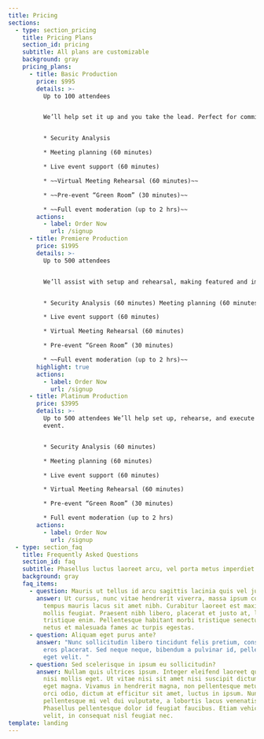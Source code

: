 ```yaml
---
title: Pricing
sections:
  - type: section_pricing
    title: Pricing Plans
    section_id: pricing
    subtitle: All plans are customizable
    background: gray
    pricing_plans:
      - title: Basic Production
        price: $995
        details: >-
          Up to 100 attendees


          We’ll help set it up and you take the lead. Perfect for committee and board meetings.


          * Security Analysis

          * Meeting planning (60 minutes)

          * Live event support (60 minutes)

          * ~~Virtual Meeting Rehearsal (60 minutes)~~

          * ~~Pre-event “Green Room” (30 minutes)~~

          * ~~Full event moderation (up to 2 hrs)~~
        actions:
          - label: Order Now
            url: /signup
      - title: Premiere Production
        price: $1995
        details: >-
          Up to 500 attendees


          We’ll assist with setup and rehearsal, making featured and important guests feel welcome.


          * Security Analysis (60 minutes) Meeting planning (60 minutes)

          * Live event support (60 minutes)

          * Virtual Meeting Rehearsal (60 minutes)

          * Pre-event “Green Room” (30 minutes)

          * ~~Full event moderation (up to 2 hrs)~~
        highlight: true
        actions:
          - label: Order Now
            url: /signup
      - title: Platinum Production
        price: $3995
        details: >-
          Up to 500 attendees We’ll help set up, rehearse, and execute your
          event.


          * Security Analysis (60 minutes)

          * Meeting planning (60 minutes) 

          * Live event support (60 minutes) 

          * Virtual Meeting Rehearsal (60 minutes) 

          * Pre-event “Green Room” (30 minutes) 

          * Full event moderation (up to 2 hrs)
        actions:
          - label: Order Now
            url: /signup
  - type: section_faq
    title: Frequently Asked Questions
    section_id: faq
    subtitle: Phasellus luctus laoreet arcu, vel porta metus imperdiet sit amet.
    background: gray
    faq_items:
      - question: Mauris ut tellus id arcu sagittis lacinia quis vel justo?
        answer: Ut cursus, nunc vitae hendrerit viverra, massa ipsum congue quam, sed
          tempus mauris lacus sit amet nibh. Curabitur laoreet est maximus
          mollis feugiat. Praesent nibh libero, placerat et justo at, luctus
          tristique enim. Pellentesque habitant morbi tristique senectus et
          netus et malesuada fames ac turpis egestas.
      - question: Aliquam eget purus ante?
        answer: "Nunc sollicitudin libero tincidunt felis pretium, consectetur aliquam
          eros placerat. Sed neque neque, bibendum a pulvinar id, pellentesque
          eget velit. "
      - question: Sed scelerisque in ipsum eu sollicitudin?
        answer: Nullam quis ultrices ipsum. Integer eleifend laoreet quam, ac dignissim
          nisi mollis eget. Ut vitae nisi sit amet nisi suscipit dictum faucibus
          eget magna. Vivamus in hendrerit magna, non pellentesque metus. Morbi
          orci odio, dictum at efficitur sit amet, luctus in ipsum. Nunc
          pellentesque mi vel dui vulputate, a lobortis lacus venenatis.
          Phasellus pellentesque dolor id feugiat faucibus. Etiam vehicula nunc
          velit, in consequat nisl feugiat nec.
template: landing
---
```

